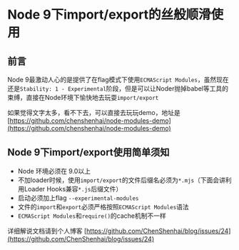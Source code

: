 # Node 9下import/export的丝般顺滑使用


## 前言
 Node 9最激动人心的是提供了在flag模式下使用`ECMAScript Modules`，虽然现在还是`Stability: 1 - Experimental`阶段，但是可以让Noder抛掉babel等工具的束缚，直接在Node环境下愉快地去玩耍`import/export`

如果觉得文字太多，看不下去，可以直接去玩玩demo，地址是[https://github.com/chenshenhai/node-modules-demo](https://github.com/chenshenhai/node-modules-demo)


## Node 9下import/export使用简单须知
- Node 环境必须在 9.0以上
- 不加loader时候，使用`import/export`的文件后缀名必须为`*.mjs`（下面会讲利用Loader Hooks兼容`*.js`后缀文件） 
- 启动必须加上flag `--experimental-modules`
- 文件的`import`和`export`必须严格按照`ECMAScript Modules`语法
- `ECMAScript Modules`和`require()`的cache机制不一样

详细解说文档请到个人博客 [https://github.com/ChenShenhai/blog/issues/24](https://github.com/ChenShenhai/blog/issues/24)